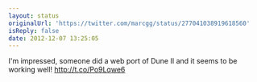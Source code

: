 ```yaml
---
layout: status
originalUrl: 'https://twitter.com/marcgg/status/277041038919618560'
isReply: false
date: 2012-12-07 13:25:05
---
```


I'm impressed, someone did a web port of Dune II and it seems to be working well! http://t.co/Po9Lqwe6
